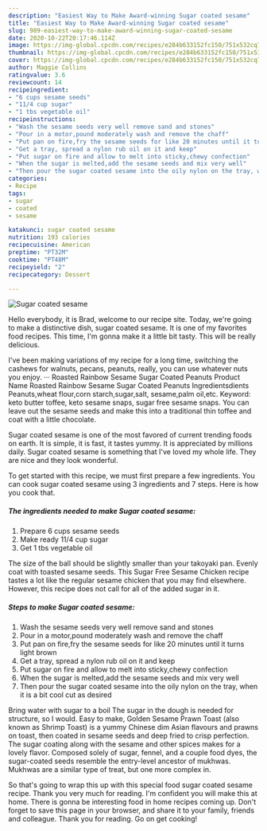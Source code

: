```yaml
---
description: "Easiest Way to Make Award-winning Sugar coated sesame"
title: "Easiest Way to Make Award-winning Sugar coated sesame"
slug: 989-easiest-way-to-make-award-winning-sugar-coated-sesame
date: 2020-10-22T20:17:46.114Z
image: https://img-global.cpcdn.com/recipes/e284b633152fc150/751x532cq70/sugar-coated-sesame-recipe-main-photo.jpg
thumbnail: https://img-global.cpcdn.com/recipes/e284b633152fc150/751x532cq70/sugar-coated-sesame-recipe-main-photo.jpg
cover: https://img-global.cpcdn.com/recipes/e284b633152fc150/751x532cq70/sugar-coated-sesame-recipe-main-photo.jpg
author: Maggie Collins
ratingvalue: 3.6
reviewcount: 14
recipeingredient:
- "6 cups sesame seeds"
- "11/4 cup sugar"
- "1 tbs vegetable oil"
recipeinstructions:
- "Wash the sesame seeds very well remove sand and stones"
- "Pour in a motor,pound moderately wash and remove the chaff"
- "Put pan on fire,fry the sesame seeds for like 20 minutes until it turns light brown"
- "Get a tray, spread a nylon rub oil on it and keep"
- "Put sugar on fire and allow to melt into sticky,chewy confection"
- "When the sugar is melted,add the sesame seeds and mix very well"
- "Then pour the sugar coated sesame into the oily nylon on the tray, when it is a bit cool cut as desired"
categories:
- Recipe
tags:
- sugar
- coated
- sesame

katakunci: sugar coated sesame 
nutrition: 193 calories
recipecuisine: American
preptime: "PT32M"
cooktime: "PT48M"
recipeyield: "2"
recipecategory: Dessert

---
```



![Sugar coated sesame](https://img-global.cpcdn.com/recipes/e284b633152fc150/751x532cq70/sugar-coated-sesame-recipe-main-photo.jpg)

Hello everybody, it is Brad, welcome to our recipe site. Today, we're going to make a distinctive dish, sugar coated sesame. It is one of my favorites food recipes. This time, I'm gonna make it a little bit tasty. This will be really delicious.

I&#39;ve been making variations of my recipe for a long time, switching the cashews for walnuts, pecans, peanuts, really, you can use whatever nuts you enjoy. ··· Roasted Rainbow Sesame Sugar Coated Peanuts Product Name Roasted Rainbow Sesame Sugar Coated Peanuts Ingredientsdients Peanuts,wheat flour,corn starch,sugar,salt, sesame,palm oil,etc. Keyword: keto butter toffee, keto sesame snaps, sugar free sesame snaps. You can leave out the sesame seeds and make this into a traditional thin toffee and coat with a little chocolate.

Sugar coated sesame is one of the most favored of current trending foods on earth. It is simple, it is fast, it tastes yummy. It is appreciated by millions daily. Sugar coated sesame is something that I've loved my whole life. They are nice and they look wonderful.


To get started with this recipe, we must first prepare a few ingredients. You can cook sugar coated sesame using 3 ingredients and 7 steps. Here is how you cook that.

<!--inarticleads1-->

##### The ingredients needed to make Sugar coated sesame:

1. Prepare 6 cups sesame seeds
1. Make ready 11/4 cup sugar
1. Get 1 tbs vegetable oil


The size of the ball should be slightly smaller than your takoyaki pan. Evenly coat with toasted sesame seeds. This Sugar Free Sesame Chicken recipe tastes a lot like the regular sesame chicken that you may find elsewhere. However, this recipe does not call for all of the added sugar in it. 

<!--inarticleads2-->

##### Steps to make Sugar coated sesame:

1. Wash the sesame seeds very well remove sand and stones
1. Pour in a motor,pound moderately wash and remove the chaff
1. Put pan on fire,fry the sesame seeds for like 20 minutes until it turns light brown
1. Get a tray, spread a nylon rub oil on it and keep
1. Put sugar on fire and allow to melt into sticky,chewy confection
1. When the sugar is melted,add the sesame seeds and mix very well
1. Then pour the sugar coated sesame into the oily nylon on the tray, when it is a bit cool cut as desired


Bring water with sugar to a boil The sugar in the dough is needed for structure, so I would. Easy to make, Golden Sesame Prawn Toast (also known as Shrimp Toast) is a yummy Chinese dim Asian flavours and prawns on toast, then coated in sesame seeds and deep fried to crisp perfection. The sugar coating along with the sesame and other spices makes for a lovely flavor. Composed solely of sugar, fennel, and a couple food dyes, the sugar-coated seeds resemble the entry-level ancestor of mukhwas. Mukhwas are a similar type of treat, but one more complex in. 

So that's going to wrap this up with this special food sugar coated sesame recipe. Thank you very much for reading. I'm confident you will make this at home. There is gonna be interesting food in home recipes coming up. Don't forget to save this page in your browser, and share it to your family, friends and colleague. Thank you for reading. Go on get cooking!
